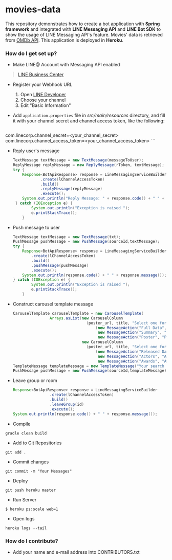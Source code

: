 # movies-data #

This repository demonstrates how to create a bot application with **Spring framework** and integrated with **LINE Messaging API** and **LINE Bot SDK** to show the usage of LINE Messaging API's feature. Movies' data is retrieved from [OMDb API](https://www.omdbapi.com/). This application is deployed in **Heroku**.

### How do I get set up? ###
* Make LINE@ Account with Messaging API enabled
> [LINE Business Center](https://business.line.me/en/)

* Register your Webhook URL
	1. Open [LINE Developer](https://developers.line.me/)
	2. Choose your channel
	3. Edit "Basic Information"

* Add `application.properties` file in *src/main/resources* directory, and fill it with your channel secret and channel access token, like the following:

	```ini
com.linecorp.channel_secret=<your_channel_secret>
com.linecorp.channel_access_token=<your_channel_access_token>
	```

* Reply user's message

	```java
	TextMessage textMessage = new TextMessage(messageToUser);
   	ReplyMessage replyMessage = new ReplyMessage(rToken, textMessage);
   	try {
   		Response<BotApiResponse> response = LineMessagingServiceBuilder
                .create(lChannelAccessToken)
                .build()
                .replyMessage(replyMessage)
                .execute();
      	System.out.println("Reply Message: " + response.code() + " " + response.message());
     } catch (IOException e) {
        	System.out.println("Exception is raised ");
            e.printStackTrace();
        }
	```

* Push message to user

	```java
	TextMessage textMessage = new TextMessage(txt);
    PushMessage pushMessage = new PushMessage(sourceId,textMessage);
    try {
    	Response<BotApiResponse> response = LineMessagingServiceBuilder
            .create(lChannelAccessToken)
            .build()
            .pushMessage(pushMessage)
            .execute();
        System.out.println(response.code() + " " + response.message());
    } catch (IOException e) {
            System.out.println("Exception is raised ");
            e.printStackTrace();
        }
	```

* Construct carousel template message

	```java
	CarouselTemplate carouselTemplate = new CarouselTemplate(
                    Arrays.asList(new CarouselColumn
                                    (poster_url, title, "Select one for more info", Arrays.asList
                                        (new MessageAction("Full Data", "Title \"" + title + "\""),
                                         new MessageAction("Summary", "Plot \"" + title + "\""),
                                         new MessageAction("Poster", "Poster \"" + title + "\""))),
                                  new CarouselColumn
                                    (poster_url, title, "Select one for more info", Arrays.asList
                                        (new MessageAction("Released Date", "Released \"" + title + "\""),
                                         new MessageAction("Actors", "Actors \"" + title + "\""),
                                         new MessageAction("Awards", "Awards \"" + title + "\"")))));
   TemplateMessage templateMessage = new TemplateMessage("Your search result", carouselTemplate);
    PushMessage pushMessage = new PushMessage(sourceId,templateMessage);
	```

* Leave group or room

	```java
	Response<BotApiResponse> response = LineMessagingServiceBuilder
                    .create(lChannelAccessToken)
                    .build()
                    .leaveGroup(id)
                    .execute();
    System.out.println(response.code() + " " + response.message());
	```

* Compile

`gradle clean build`

* Add to Git Repositories

`git add .`

* Commit changes

`git commit -m "Your Messages"`

* Deploy

`git push heroku master`

* Run Server

`$ heroku ps:scale web=1`

* Open logs

`heroku logs --tail`


### How do I contribute? ###

* Add your name and e-mail address into CONTRIBUTORS.txt
